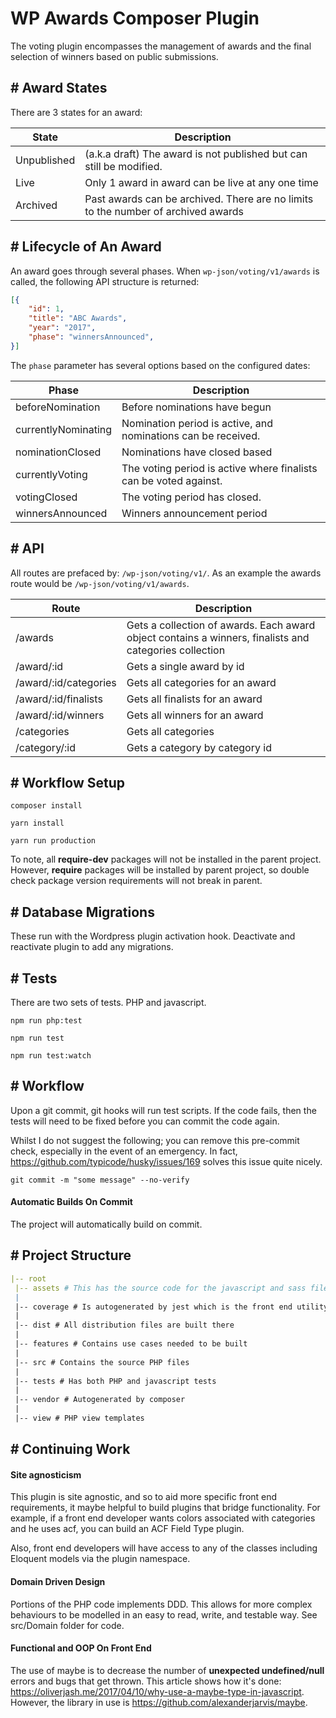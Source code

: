 
# WP Awards Composer Plugin

The voting plugin encompasses the management of awards and the final selection of winners based on public submissions.

## # Award States

There are 3 states for an award:

| State | Description |
|-------|-------------|
| Unpublished | (a.k.a draft) The award is not published but can still be modified. |
| Live | Only 1 award in award can be live at any one time |
| Archived | Past awards can be archived. There are no limits to the number of archived awards |

## # Lifecycle of An Award

An award goes through several phases. When `wp-json/voting/v1/awards` is called, the following API structure is returned:
```json
[{
	"id": 1,
	"title": "ABC Awards",
	"year": "2017",
	"phase": "winnersAnnounced",
}]
```

The `phase` parameter has several options based on the configured dates:

| Phase | Description |
|-------|-------------|
| beforeNomination | Before nominations have begun |
| currentlyNominating | Nomination period is active, and nominations can be received. |
| nominationClosed | Nominations have closed based |
| currentlyVoting | The voting period is active where finalists can be voted against. |
| votingClosed | The voting period has closed. |
| winnersAnnounced | Winners announcement period |

## # API

All routes are prefaced by: `/wp-json/voting/v1/`. As an example the awards route would be `/wp-json/voting/v1/awards`.

| Route | Description |
|-------|-------------|
| /awards | Gets a collection of awards. Each award object contains a winners, finalists and categories collection|
| /award/:id | Gets a single award by id |
| /award/:id/categories | Gets all categories for an award |
| /award/:id/finalists | Gets all finalists for an award |
| /award/:id/winners | Gets all winners for an award |
| /categories |Gets all categories |
| /category/:id | Gets a category by category id |


## # Workflow Setup

```shell
composer install
```
```shell
yarn install
```
```shell
yarn run production
```

To note, all **require-dev** packages will not be installed in the parent project. However, **require** packages will be installed by parent project, so double check package version requirements will not break in parent.

## # Database Migrations

These run with the Wordpress plugin activation hook. Deactivate and reactivate plugin
to add any migrations.

## # Tests

There are two sets of tests. PHP and javascript.

```shell
npm run php:test
```
```shell
npm run test
```
```shell
npm run test:watch
```

## # Workflow

Upon a git commit, git hooks will run test scripts. If the code fails, then the tests will need to be fixed before you can commit the code again.

Whilst I do not suggest the following; you can remove this pre-commit check, especially in the event of an emergency. In fact, https://github.com/typicode/husky/issues/169 solves this issue quite nicely.

```shell
git commit -m "some message" --no-verify
```

#### Automatic Builds On Commit

The project will automatically build on commit.

## # Project Structure

```yml
|-- root
 |-- assets # This has the source code for the javascript and sass files.
 |
 |-- coverage # Is autogenerated by jest which is the front end utility
 |
 |-- dist # All distribution files are built there
 |
 |-- features # Contains use cases needed to be built
 |
 |-- src # Contains the source PHP files
 |
 |-- tests # Has both PHP and javascript tests
 |
 |-- vendor # Autogenerated by composer
 |
 |-- view # PHP view templates
```

## # Continuing Work

#### Site agnosticism

This plugin is site agnostic, and so to aid more specific front end requirements, it maybe helpful to build plugins that bridge functionality. For example, if a front end developer wants colors associated with categories and he uses acf, you can build an ACF Field Type plugin.

Also, front end developers will have access to any of the classes including Eloquent models via the plugin namespace.

#### Domain Driven Design

Portions of the PHP code implements DDD. This allows for more complex behaviours to be modelled in an easy to read, write, and testable way. See src/Domain folder for code.

#### Functional and OOP On Front End

The use of maybe is to decrease the number of **unexpected undefined/null** errors and bugs that get thrown. This article shows how it's done: https://oliverjash.me/2017/04/10/why-use-a-maybe-type-in-javascript. However, the library in use is https://github.com/alexanderjarvis/maybe.